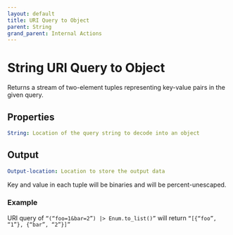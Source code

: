 ```yaml
---
layout: default
title: URI Query to Object
parent: String
grand_parent: Internal Actions
---
```

# String URI Query to Object
Returns a stream of two-element tuples representing key-value pairs in the given query.

## Properties
```yaml
String: Location of the query string to decode into an object
```

## Output
```yaml
Output-location: Location to store the output data
```

Key and value in each tuple will be binaries and will be percent-unescaped.

### Example
URI query of `“(“foo=1&bar=2”) |> Enum.to_list()”` will return `“[{“foo”, “1”}, {“bar”, “2”}]”`
